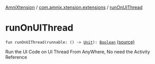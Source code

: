 [AmniXtension](../index.md) / [com.amnix.xtension.extensions](index.md) / [runOnUIThread](./run-on-u-i-thread.md)

# runOnUIThread

`fun runOnUIThread(runnable: () -> `[`Unit`](https://kotlinlang.org/api/latest/jvm/stdlib/kotlin/-unit/index.html)`): `[`Boolean`](https://kotlinlang.org/api/latest/jvm/stdlib/kotlin/-boolean/index.html) [(source)](https://github.com/AmniX/AmniXTension/tree/master/AmniXtension/src/main/java/com/amnix/xtension/extensions/GlobalExtensions.kt#L228)

Run the UI Code on UI Thread From AnyWhere, No need the Activity Reference

